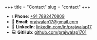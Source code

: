 +++
title = "Contact"
slug = "contact"
+++

- 📞 **Phone**: [+91 7892470809](tel:+917892470809)
- 📧 **Email**: [prajwalap17@gmail.com](mailto:prajwalap17@gmail.com)
- 🔗 **LinkedIn**: [linkedin.com/in/prajwalap17](https://linkedin.com/in/prajwalap17)  
- 💻 **GitHub**: [github.com/prajwalap1701](https://github.com/prajwalap1701)